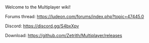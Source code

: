 Welcome to the Multiplayer wiki!

Forums thread: https://ludeon.com/forums/index.php?topic=47445.0

Discord: https://discord.gg/S4bxXpv

Download: https://github.com/Zetrith/Multiplayer/releases